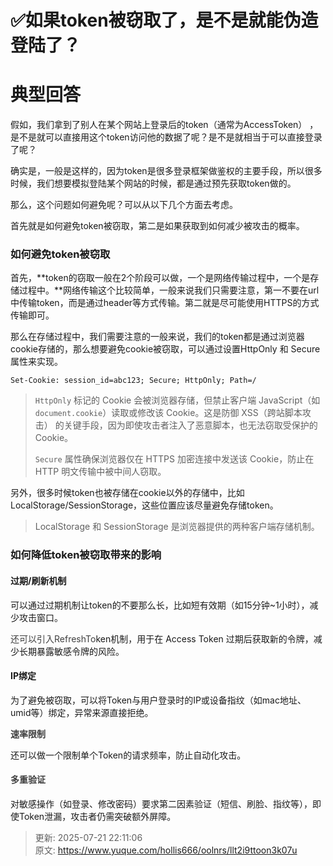 # ✅如果token被窃取了，是不是就能伪造登陆了？

# 典型回答


假如，我们拿到了别人在某个网站上登录后的token（通常为AccessToken） ，是不是就可以直接用这个token访问他的数据了呢？是不是就相当于可以直接登录了呢？



确实是，一般是这样的，因为token是很多登录框架做鉴权的主要手段，所以很多时候，我们想要模拟登陆某个网站的时候，都是通过预先获取token做的。



那么，这个问题如何避免呢？可以从以下几个方面去考虑。



首先就是如何避免token被窃取，第二是如果获取到如何减少被攻击的概率。



### 如何避免token被窃取
首先，**token的窃取一般在2个阶段可以做，一个是网络传输过程中，一个是存储过程中。**网络传输这个比较简单，一般来说我们只需要注意，第一不要在url中传输token，而是通过header等方式传输。第二就是尽可能使用HTTPS的方式传输即可。



那么在存储过程中，我们需要注意的一般来说，我们的token都是通过浏览器cookie存储的，那么想要避免cookie被窃取，可以通过设置HttpOnly 和 Secure属性来实现。



```plain
Set-Cookie: session_id=abc123; Secure; HttpOnly; Path=/
```



> `HttpOnly` 标记的 Cookie 会被浏览器存储，但禁止客户端 JavaScript（如 `document.cookie`）读取或修改该 Cookie。这是防御 XSS（跨站脚本攻击） 的关键手段，因为即使攻击者注入了恶意脚本，也无法窃取受保护的 Cookie。
>
> `Secure` 属性确保浏览器仅在 HTTPS 加密连接中发送该 Cookie，防止在 HTTP 明文传输中被中间人窃取。
>



另外，很多时候token也被存储在cookie以外的存储中，比如LocalStorage/SessionStorage，这些位置应该尽量避免存储token。



> LocalStorage 和 SessionStorage 是浏览器提供的两种客户端存储机制。
>



### 如何降低token被窃取带来的影响


#### 过期/刷新机制


可以通过过期机制让token的不要那么长，比如短有效期（如15分钟~1小时），减少攻击窗口。



<font style="color:rgb(64, 64, 64);">还可以引入RefreshTo</font>ken机制，用于在 Access Token 过期后获取新的令牌，减少长期暴露敏感令牌的风险。



#### IP绑定


为了避免被窃取，可以将Token与用户登录时的IP或设备指纹（如mac地址、umid等）绑定，异常来源直接拒绝。





**<font style="color:rgb(64, 64, 64);">速率限制</font>**

  
还可以做一个限制单个Token的请求频率，防止自动化攻击。



#### **<font style="color:rgb(64, 64, 64);">多重验证</font>**


对敏感操作（如登录、修改密码）要求第二因素验证（短信、刷脸、指纹等），即使Token泄漏，攻击者仍需突破额外屏障。







> 更新: 2025-07-21 22:11:06  
> 原文: <https://www.yuque.com/hollis666/oolnrs/llt2i9ttoon3k07u>